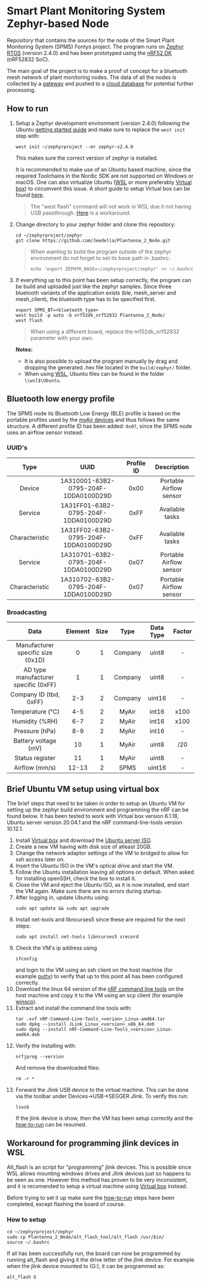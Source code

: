 # Smart Plant Monitoring System Zephyr-based Node

Repository that contains the sources for the node of the Smart Plant Monitoring System (SPMS) Fontys project. The program runs on [Zephyr RTOS](https://zephyrproject.org/) (version 2.4.0) and has been prototyped using the [nRF52 DK](https://www.nordicsemi.com/Software-and-Tools/Development-Kits/nRF52-DK) (nRF52832 SoC).

The main goal of the project is to make a proof of concept for a bluetooth mesh network of plant monitoring nodes. The data of all the nodes is collected by a [gateway](https://github.com/Jeedella/Plantenna_2_Gateway) and pushed to a [cloud database](https://github.com/Jeedella/Plantenna_2_Cloud) for potential further processing.

## How to run

1. Setup a Zephyr development environment (version 2.4.0) following the Ubuntu [getting started guide](https://docs.zephyrproject.org/latest/getting_started/index.html) and make sure to replace the ``west init`` step with:
    ````
    west init ~/zephyrproject --mr zephyr-v2.4.0
    ````
    This makes sure the correct version of zephyr is installed. 

    It is recommended to make use of an Ubuntu based machine, since the required Toolchains in the Nordic SDK are not supported on Windows or macOS. One can also virtualize Ubuntu ([WSL](https://ubuntu.com/wsl) or more preferably [Virtual box](https://www.virtualbox.org/)) to circumvent this issue. A short guide to setup Virtual box can be found [here](#Brief-Ubuntu-VM-setup-using-virtual-box).

    > The "west flash" command will not work in WSL due it not having USB passthrough. [Here](#-Workaround-for-programming-jlink-devices-in-WSL) is a workaround.

2. Change directory to your zephyr folder and clone this repository:

    ```text
    cd ~/zephyrproject/zephyr
    git clone https://github.com/Jeedella/Plantenna_2_Node.git
    ```

    > When wanting to build the program outside of the zephyr environment do not forget to set its base path in .bashrc:
    >
    > ```text
    > echo 'export ZEPHYR_BASE=~/zephyrproject/zephyr' >> ~/.bashrc
    > ```

3. If everything up to this point has been setup correctly, the program can be build and uploaded just like the zephyr samples. Since three bluetooth variants of the application exists (ble, mesh_server and mesh_client), the bluetooth type has to be specified first.

    ```text
    export SPMS_BT=<bluetooth_type>
    west build -p auto -b nrf52dk_nrf52832 Plantenna_2_Node/
    west flash
    ```

    > When using a different board, replace the nrf52dk_nrf52832 parameter with your own.

    **Notes:**

    * It is also possible to upload the program manually by drag and dropping the generated .hex file located in the `build/zephyr/` folder.
    * When using [WSL](https://ubuntu.com/wsl), Ubuntu files can be found in the folder `\\wsl$\Ubuntu`.

## Bluetooth low energy profile

The SPMS node its Bluetooth Low Energy (BLE) profile is based on the portable profiles used by the [myAir devices](https://hackmd.io/@sookah/myAir) and thus follows the same structure. A different profile ID has been added: `0x07`, since the SPMS node uses an airflow sensor instead.

### UUID's

| Type | UUID | Profile ID | Description |
| :----: | :----: | :----: | :----: |
| Device | 1A310001-63B2-0795-204F-1DDA0100D29D | 0x00 | Portable Airflow sensor |
| Service | 1A31FF01-63B2-0795-204F-1DDA0100D29D | 0xFF | Available tasks |
| Characteristic | 1A31FF02-63B2-0795-204F-1DDA0100D29D | 0xFF | Available tasks |
| Service | 1A310701-63B2-0795-204F-1DDA0100D29D | 0x07 | Portable Airflow sensor |
| Characteristic | 1A310702-63B2-0795-204F-1DDA0100D29D | 0x07 | Portable Airflow sensor |

### Broadcasting

| Data | Element | Size | Type | Data Type | Factor |
| :----: | :----: | :----: | :----: | :----: | :----: |
| Manufacturer specific size (0x1D) | 0 | 1 | Company | uint8 | - |
| AD type manufacturer specific (0xFF) | 1 | 1 | Company | uint8 | - |
| Company ID (tbd, 0xFF) | 2-3 | 2 | Company | uint16 | - |
| Temperature (°C) | 4-5 | 2 | MyAir | int16 | x100 |
| Humidity (%RH) | 6-7 | 2 | MyAir | int16 | x100 |
| Pressure (hPa) | 8-9 | 2 | MyAir | int16 | - |
| Battery voltage (mV) | 10 | 1 | MyAir | uint8 | /20 |
| Status register | 11 | 1 | MyAir | uint8 | - |
| Airflow (mm/s) | 12-13 | 2 | SPMS | uint16 | - |

## Brief Ubuntu VM setup using virtual box

The brief steps that need to be taken in order to setup an Ubuntu VM for setting up the zephyr build environment and programming the nRF can be found below. It has been tested to work with Virtual box version 6.1.18, Ubuntu server version 20.04.1 and the nRF command-line-tools version 10.12.1.
1. Install [Virtual box](https://www.virtualbox.org/) and download the [Ubuntu server ISO](https://ubuntu.com/download/server).
2. Create a new VM having with disk size of atleast 20GB.
3. Change the network adaptor settings of the VM to bridged to allow for ssh access later on.
4. Insert the Ubuntu ISO in the VM's optical drive and start the VM.
5. Follow the Ubuntu installation leaving all options on default. When asked for installing openSSH, check the box to install it.
6. Close the VM and eject the Ubuntu ISO, as it is now installed, and start the VM again. Make sure there are no errors during startup.
7. After logging in, update Ubuntu using:
    ````
    sudo apt update && sudo apt upgrade
    ````
8. Install net-tools and libncurses5 since these are required for the next steps:
    ````
    sudo apt install net-tools libncurses5 srecord
    ````
9. Check the VM's ip address using
    ````
    ifconfig
    ````
    and login to the VM using an ssh client on the host machine (for example [putty](https://www.chiark.greenend.org.uk/~sgtatham/putty/latest.html)) to verify that up to this point all has been configured correctly.
10. Download the linux 64 version of the [nRF command line tools](https://www.nordicsemi.com/Software-and-tools/Development-Tools/nRF-Command-Line-Tools/Download#infotabs) on the host machine and copy it to the VM using an scp client (for example [winscp](https://winscp.net/eng/download.php)).
11. Extract and install the command line tools with:
    ````
    tar -xvf nRF-Command-Line-Tools_<verion>_Linux-amd64.tar
    sudo dpkg --install JLink_Linux_<version>_x86_64.deb
    sudo dpkg --install nRF-Command-Line-Tools_<version>_Linux-amd64.deb
    ````
12. Verify the installing with:
    ````
    nrfjprog --version
    ````
    And remove the downloaded files:
    ````
    rm -r *
    ````
13. Forward the Jlink USB device to the virtual machine. This can be done via the toolbar under Devices->USB->SEGGER Jlink. To verify this run:
    ````
    lsusb
    ````
    If the jlink device is show, then the VM has been setup correctly and the [how-to-run](#how-to-run) can be resumed.

## Workaround for programming jlink devices in WSL

Alt_flash is an script for "programming" jlink devices. This is possible since WSL allows mounting windows drives and Jlink devices just so happens to be seen as one. However this method has proven to be very inconsistent, and it is recomended to setup a virtual machine using [Virtual box](https://www.virtualbox.org/) instead. 

Before trying to set it up make sure the [how-to-run](#how-to-run) steps have been completed, except flashing the board of course.

### How to setup

```text
cd ~/zephyrproject/zephyr
sudo cp Plantenna_2_Node/alt_flash_tool/alt_flash /usr/bin/
source ~/.bashrc
```

If all has been successfully run, the board can now be programmed by running alt_flash and giving it the drive letter of the jlink device. For example when the jlink device mounted to (G:), it can be programmed as:

```text
alt_flash G
```

